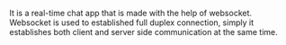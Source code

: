 It is a real-time chat app that is made with the help of websocket.
Websocket is used to established full duplex connection, simply it establishes both client and server side communication at the same time.
